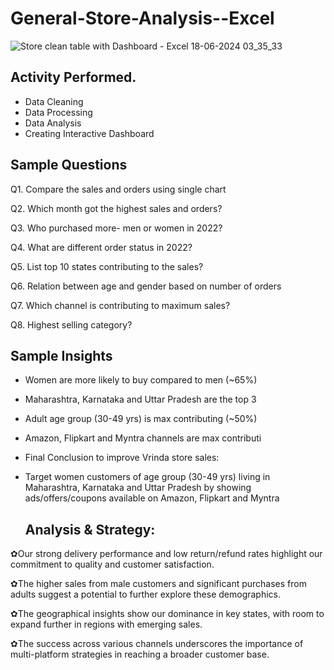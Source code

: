 # General-Store-Analysis--Excel

![Store clean table with Dashboard - Excel 18-06-2024 03_35_33](https://github.com/sujata-mandal13/General-Store-Analysis--Excel/assets/171798508/af711193-ac77-495a-9d97-5eed9959322d)


## Activity Performed.
- Data Cleaning
- Data Processing
- Data Analysis
- Creating Interactive Dashboard


## Sample Questions

Q1. Compare the sales and orders using single chart

Q2. Which month got the highest sales and orders?

Q3. Who purchased more- men or women in 2022?

Q4. What are different order status in 2022?

Q5. List top 10 states contributing to the sales?

Q6. Relation between age and gender based on number of orders

Q7. Which channel is contributing to maximum sales?

Q8. Highest selling category?

## Sample Insights

- Women are more likely to buy compared to men (~65%)

- Maharashtra, Karnataka and Uttar Pradesh are the top 3

- Adult age group (30-49 yrs) is max contributing (~50%)

- Amazon, Flipkart and Myntra channels are max contributi

- Final Conclusion to improve Vrinda store sales:

- Target women customers of age group (30-49 yrs) living in Maharashtra, Karnataka and Uttar Pradesh by showing ads/offers/coupons available on Amazon, Flipkart and Myntra

  ## Analysis & Strategy:

✿Our strong delivery performance and low return/refund rates highlight our commitment to quality and customer satisfaction.

✿The higher sales from male customers and significant purchases from adults suggest a potential to further explore these demographics.

✿The geographical insights show our dominance in key states, with room to expand further in regions with emerging sales.

✿The success across various channels underscores the importance of multi-platform strategies in reaching a broader customer base.

